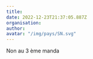 ```yaml
---
title: 
date: 2022-12-23T21:37:05.887Z
organisation: 
author: 
avatar: "/img/pays/SN.svg"
---
```


Non au 3 ème manda